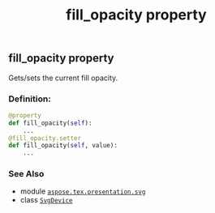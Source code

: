 ﻿---
title: fill_opacity property
second_title: Aspose.TeX for Python via .NET API References
description: 
type: docs
weight: 220
url: /python-net/aspose.tex.presentation.svg/svgdevice/fill_opacity/
is_root: false
---

## fill_opacity property


Gets/sets the current fill opacity.
### Definition:
```python
@property
def fill_opacity(self):
    ...
@fill_opacity.setter
def fill_opacity(self, value):
    ...
```

### See Also
* module [`aspose.tex.presentation.svg`](../../)
* class [`SvgDevice`](/tex/python-net/aspose.tex.presentation.svg/svgdevice)
